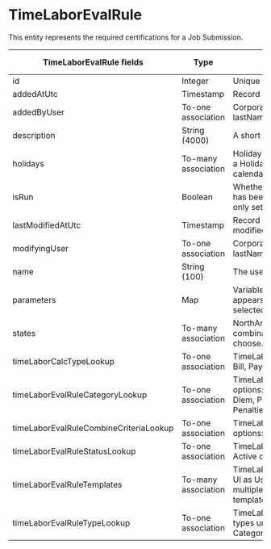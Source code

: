 # TimeLaborEvalRule

This entity represents the required certifications for a Job Submission.



<table>
    <colgroup>
        <col width="20%" />
        <col width="20%" />
        <col width="20%" />
        <col width="20%" />
        <col width="20%" />
    </colgroup>
    <thead>
        <tr class="header">
            <th>TimeLaborEvalRule fields</th>
            <th>Type</th>
            <th>Description</th>
            <th>Not null</th>
            <th>Read-only</th>
        </tr>
    </thead>
    <tbody>
        <tr class="even">
            <td>id</td>
            <td>Integer</td>
            <td>Unique identifier for this entity.</td>
            <td>X</td>
            <td>X</td>
        </tr>
        <tr class="odd">
            <td>addedAtUtc</td>
            <td>Timestamp</td>
            <td>Record of when Rule was created.</td>
            <td>X</td>
            <td></td>
        </tr>
        <tr class="even">
            <td>addedByUser</td>
            <td>To-one association</td>
            <td>CorporateUser default fields: id, firstName, lastName</td>
            <td></td>
            <td></td>
        </tr>
        <tr class="odd">
            <td>description</td>
            <td>String (4000)</td>
            <td>A short description of the Rule.</td>
            <td>X</td>
            <td></td>
        </tr>
        <tr class="even">
            <td>holidays</td>
            <td>To-many association</td>
            <td>Holiday fields: id, label. Rule is associate to a Holiday for certain specified dates on the calendar.</td>
            <td></td>
            <td></td>
        </tr>
        <tr class="odd">
            <td>isRun</td>
            <td>Boolean</td>
            <td>Whether or not the rule has been run. If it has been run, the rule cannot be deleted, only set to inactive.</td>
            <td>X</td>
            <td>X</td>
        </tr>
        <tr class="even">
            <td>lastModifiedAtUtc</td>
            <td>Timestamp</td>
            <td>Record of when the rule was most recently modified.</td>
            <td>X</td>
            <td></td>
        </tr>
        <tr class="odd">
            <td>modifyingUser</td>
            <td>To-one association</td>
            <td>CorporateUser default fields: id, firstName, lastName</td>
            <td>X</td>
            <td>X</td>
        </tr>
        <tr class="even">
            <td>name</td>
            <td>String (100)</td>
            <td>The user given name of the rule.</td>
            <td>X</td>
            <td></td>
        </tr>
        <tr class="odd">
            <td>parameters</td>
            <td>Map</td>
            <td>Variable Rule Type Information that appears based on what Rule Type is selected.</td>
            <td></td>
            <td>X</td>
        </tr>
        <tr class="even">
            <td>states</td>
            <td>To-many association</td>
            <td>NorthAmericaState. All 50 states and any combination of them are available to choose.</td>
            <td></td>
            <td></td>
        </tr>
        <tr class="odd">
            <td>timeLaborCalcTypeLookup</td>
            <td>To-one association</td>
            <td>TimeLaborCalcTypeLookup options: Pay, Bill, Pay & Bill.</td>
            <td>X</td>
            <td></td>
        </tr>
        <tr class="even">
            <td>timeLaborEvalRuleCategoryLookup</td>
            <td>To-one association</td>
            <td>TimeLaborEvalRuleCategoryLookup options: Holiday, Threshold, Exempt, Per Diem, PeriodBasedRate, Surplus, Penalties, Validation, Orientation.</td>
            <td></td>
            <td></td>
        </tr>
        <tr class="odd">
            <td>timeLaborEvalRuleCombineCriteriaLookup</td>
            <td>To-one association</td>
            <td>TimeLaborEvalRuleCombineCriteriaLookup options: Candidate, placement, sheet.</td>
            <td>X</td>
            <td></td>
        </tr>
        <tr class="even">
            <td>timeLaborEvalRuleStatusLookup</td>
            <td>To-one association</td>
            <td>TimeLaborEvalRuleStatusLookup options: Active or Inactive.</td>
            <td>X</td>
            <td></td>
        </tr>
        <tr class="odd">
            <td>timeLaborEvalRuleTemplates</td>
            <td>To-many association</td>
            <td>TimeLaborEvalRuleTemplate: Displays on UI as Used on Templates, could be on multiple templates. Points to which templates the rule is used on.</td>
            <td></td>
            <td>X</td>
        </tr>
        <tr class="even">
            <td>timeLaborEvalRuleTypeLookup</td>
            <td>To-one association</td>
            <td>TimeLaborEvalRuleTypeLookup: All rule types under the categories listed in the Category Lookup.</td>
            <td>X</td>
            <td></td>
        </tr>
    </tbody>
</table>